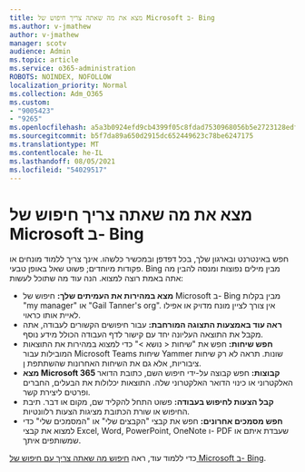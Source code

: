 ```yaml
---
title: מצא את מה שאתה צריך חיפוש של Microsoft ב- Bing
ms.author: v-jmathew
author: v-jmathew
manager: scotv
audience: Admin
ms.topic: article
ms.service: o365-administration
ROBOTS: NOINDEX, NOFOLLOW
localization_priority: Normal
ms.collection: Adm_O365
ms.custom:
- "9005423"
- "9265"
ms.openlocfilehash: a5a3b0924efd9cb4399f05c8fdad7530968056b5e2723128edf6cfbc2f92f558
ms.sourcegitcommit: b5f7da89a650d2915dc652449623c78be6247175
ms.translationtype: MT
ms.contentlocale: he-IL
ms.lasthandoff: 08/05/2021
ms.locfileid: "54029517"
---
```

# <a name="find-what-you-need-with-microsoft-search-in-bing"></a>מצא את מה שאתה צריך חיפוש של Microsoft ב- Bing

חפש באינטרנט ובארגון שלך, בכל דפדפן ובמכשיר כלשהו. אינך צריך ללמוד מונחים או פקודות מיוחדים; פשוט שאל באופן טבעי. Bing מבין מילים נפוצות ומנסה להבין מה אתה באמת רוצה למצוא. הנה עוד מה שתוכל לעשות:

- **מצא במהירות את העמיתים שלך:** חיפוש של Microsoft ב- Bing מבין בקלות "my manager" או "Gail Tanner's org". אין צורך לציין מונח מדויק או אפילו לאיית אותו כראוי.
- **ראה עוד באמצעות התצוגה המורחבת:** עבור חיפושים הקשורים לעבודה, אתה מקבל את התוצאה העליונה יחד עם קישור לדף העבודה הכולל מידע נוסף.
- **חפש שיחות:** חפש את "שיחות < נושא >" כדי למצוא במהירות את התוצאות המובילות עבור Microsoft Teams שיחות Yammer שונות. תראה לא רק שיחות ציבוריות, אלא גם את השיחות האחרונות שהשתתפת ן.
- **מצא Microsoft 365 קבוצות:** חפש קבוצה על-ידי חיפוש השם, כתובת הדואר האלקטרוני או כינוי הדואר האלקטרוני שלה. התוצאות יכלולות את הבעלים, החברים ופרטים ליצירת קשר.
- **קבל הצעות לחיפוש בעבודה:** פשוט התחל להקליד שם, מקום או דבר. תיבת החיפוש או שורת הכתובת מציגות הצעות רלוונטיות.
- **חפש מסמכים אחרונים:** חפש את קבצי "הקבצים שלי" או "המסמכים שלי" כדי למצוא את קבצי Excel, Word, PowerPoint, OneNote ו- PDF שעבדת איתם או שמשותפים איתך.

כדי ללמוד עוד, ראה [חיפוש מה שאתה צריך עם חיפוש של Microsoft ב- Bing](https://go.microsoft.com/fwlink/?linkid=2149027).
